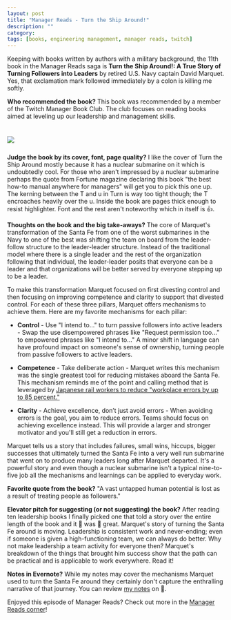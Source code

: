```yaml
---
layout: post
title: "Manager Reads - Turn the Ship Around!"
description: ""
category: 
tags: [books, engineering management, manager reads, twitch]
---
```


Keeping with books written by authors with a military background, the 11th book in the Manager Reads saga is **Turn the Ship Around!: A True Story of Turning Followers into Leaders** by retired U.S. Navy captain David Marquet. Yes, that exclamation mark followed immediately by a colon is killing me softly.

**Who recommended the book?** This book was recommended by a member of the Twitch Manager Book Club. The club focuses on reading books aimed at leveling up our leadership and management skills.

<div>
    <img class="rounded-corners" style="max-width: 380px; border: 1px; margin-top: 24px;" src="{{ site.images2018 }}/12-24/turn-around.png"/>
    <p class="caption-text" style="line-height: 1.5em; margin-bottom: 24px;"><strong></strong></p>
</div>

**Judge the book by its cover, font, page quality?** I like the cover of Turn the Ship Around mostly because it has a nuclear submarine on it which is undoubtedly cool. For those who aren't impressed by a nuclear submarine perhaps the quote from Fortune magazine declaring this book "the best how-to manual anywhere for managers" will get you to pick this one up. The kerning between the T and u in Turn is way too tight though; the T encroaches heavily over the u. Inside the book are pages thick enough to resist highlighter. Font and the rest aren't noteworthy which in itself is 👍.

**Thoughts on the book and the big take-aways?** The core of Marquet's transformation of the Santa Fe from one of the worst submarines in the Navy to one of the best was shifting the team on board from the leader-follow structure to the leader-leader structure. Instead of the traditional model where there is a single leader and the rest of the organization following that individual, the leader-leader posits that everyone can be a leader and that organizations will be better served by everyone stepping up to be a leader.

To make this transformation Marquet focused on first divesting control and then focusing on improving competence and clarity to support that divested control. For each of these three pillars, Marquet offers mechanisms to achieve them. Here are my favorite mechanisms for each pillar:

* **Control** - Use "I intend to..." to turn passive followers into active leaders - Swap the use disempowered phrases like "Request permission too..." to empowered phrases like "I intend to..." A minor shift in language can have profound impact on someone's sense of ownership, turning people from passive followers to active leaders.<br>

* **Competence** - Take deliberate action - Marquet writes this mechanism was the single greatest tool for reducing mistakes aboard the Santa Fe. This mechanism reminds me of the point and calling method that is leveraged by [Japanese rail workers to reduce "workplace errors by up to 85 percent."][3]<br>

* **Clarity** - Achieve excellence, don’t just avoid errors - When avoiding errors is the goal, you aim to reduce errors. Teams should focus on achieving excellence instead. This will provide a larger and stronger motivator and you'll still get a reduction in errors.

Marquet tells us a story that includes failures, small wins, hiccups, bigger successes that ultimately turned the Santa Fe into a very well run submarine that went on to produce many leaders long after Marquet departed. It's a powerful story and even though a nuclear submarine isn't a typical nine-to-five job all the mechanisms and learnings can be applied to everyday work.

**Favorite quote from the book?** "A vast untapped human potential is lost as a result of treating people as followers."

**Elevator pitch for suggesting (or not suggesting) the book?** After reading ten leadership books I finally picked one that told a story over the entire length of the book and it 👏 was 👏 great. Marquet's story of turning the Santa Fe around is moving. Leadership is consistent work and never-ending; even if someone is given a high-functioning team, we can always do better. Why not make leadership a team activity for everyone then? Marquet's breakdown of the things that brought him success show that the path can be practical and is applicable to work everywhere. Read it!

**Notes in Evernote?** While my notes may cover the mechanisms Marquet used to turn the Santa Fe around they certainly don't capture the enthralling narrative of that journey. You can review [my notes][1] on 🐘. 

Enjoyed this episode of Manager Reads? Check out more in the [Manager Reads corner][2]!

[1]: https://www.evernote.com/l/AOQDCrDMUxpPg7Rz0Wamt02ziRbyNZpS9Xg
[2]: {{site.base_url}}/archive/#manager+reads
[3]: https://www.atlasobscura.com/articles/pointing-and-calling-japan-trains
